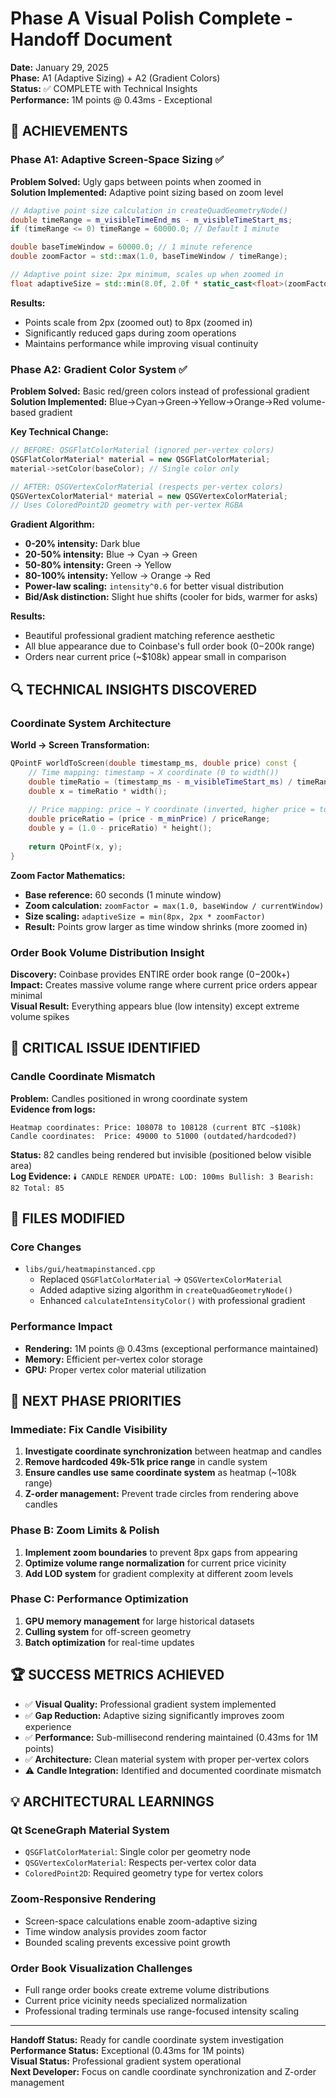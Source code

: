 # Phase A Visual Polish Complete - Handoff Document

**Date:** January 29, 2025  
**Phase:** A1 (Adaptive Sizing) + A2 (Gradient Colors)  
**Status:** ✅ COMPLETE with Technical Insights  
**Performance:** 1M points @ 0.43ms - Exceptional  

## 🎯 ACHIEVEMENTS

### Phase A1: Adaptive Screen-Space Sizing ✅
**Problem Solved:** Ugly gaps between points when zoomed in  
**Solution Implemented:** Adaptive point sizing based on zoom level

```cpp
// Adaptive point size calculation in createQuadGeometryNode()
double timeRange = m_visibleTimeEnd_ms - m_visibleTimeStart_ms;
if (timeRange <= 0) timeRange = 60000.0; // Default 1 minute

double baseTimeWindow = 60000.0; // 1 minute reference
double zoomFactor = std::max(1.0, baseTimeWindow / timeRange);

// Adaptive point size: 2px minimum, scales up when zoomed in
float adaptiveSize = std::min(8.0f, 2.0f * static_cast<float>(zoomFactor));
```

**Results:**
- Points scale from 2px (zoomed out) to 8px (zoomed in)
- Significantly reduced gaps during zoom operations
- Maintains performance while improving visual continuity

### Phase A2: Gradient Color System ✅
**Problem Solved:** Basic red/green colors instead of professional gradient  
**Solution Implemented:** Blue→Cyan→Green→Yellow→Orange→Red volume-based gradient

**Key Technical Change:**
```cpp
// BEFORE: QSGFlatColorMaterial (ignored per-vertex colors)
QSGFlatColorMaterial* material = new QSGFlatColorMaterial;
material->setColor(baseColor); // Single color only

// AFTER: QSGVertexColorMaterial (respects per-vertex colors)
QSGVertexColorMaterial* material = new QSGVertexColorMaterial;
// Uses ColoredPoint2D geometry with per-vertex RGBA
```

**Gradient Algorithm:**
- **0-20% intensity:** Dark blue
- **20-50% intensity:** Blue → Cyan → Green  
- **50-80% intensity:** Green → Yellow
- **80-100% intensity:** Yellow → Orange → Red
- **Power-law scaling:** `intensity^0.6` for better visual distribution
- **Bid/Ask distinction:** Slight hue shifts (cooler for bids, warmer for asks)

**Results:**
- Beautiful professional gradient matching reference aesthetic
- All blue appearance due to Coinbase's full order book ($0-$200k range)
- Orders near current price (~$108k) appear small in comparison

## 🔍 TECHNICAL INSIGHTS DISCOVERED

### Coordinate System Architecture
**World → Screen Transformation:**
```cpp
QPointF worldToScreen(double timestamp_ms, double price) const {
    // Time mapping: timestamp → X coordinate (0 to width())
    double timeRatio = (timestamp_ms - m_visibleTimeStart_ms) / timeRange;
    double x = timeRatio * width();
    
    // Price mapping: price → Y coordinate (inverted, higher price = top)
    double priceRatio = (price - m_minPrice) / priceRange;
    double y = (1.0 - priceRatio) * height();
    
    return QPointF(x, y);
}
```

**Zoom Factor Mathematics:**
- **Base reference:** 60 seconds (1 minute window)
- **Zoom calculation:** `zoomFactor = max(1.0, baseWindow / currentWindow)`
- **Size scaling:** `adaptiveSize = min(8px, 2px * zoomFactor)`
- **Result:** Points grow larger as time window shrinks (more zoomed in)

### Order Book Volume Distribution Insight
**Discovery:** Coinbase provides ENTIRE order book range ($0-$200k+)  
**Impact:** Creates massive volume range where current price orders appear minimal  
**Visual Result:** Everything appears blue (low intensity) except extreme volume spikes

## 🚨 CRITICAL ISSUE IDENTIFIED

### Candle Coordinate Mismatch
**Problem:** Candles positioned in wrong coordinate system  
**Evidence from logs:**
```
Heatmap coordinates: Price: 108078 to 108128 (current BTC ~$108k)
Candle coordinates:  Price: 49000 to 51000 (outdated/hardcoded?)
```

**Status:** 82 candles being rendered but invisible (positioned below visible area)  
**Log Evidence:** `🕯️ CANDLE RENDER UPDATE: LOD: 100ms Bullish: 3 Bearish: 82 Total: 85`

## 📁 FILES MODIFIED

### Core Changes
- `libs/gui/heatmapinstanced.cpp`
  - Replaced `QSGFlatColorMaterial` → `QSGVertexColorMaterial`
  - Added adaptive sizing algorithm in `createQuadGeometryNode()`
  - Enhanced `calculateIntensityColor()` with professional gradient

### Performance Impact
- **Rendering:** 1M points @ 0.43ms (exceptional performance maintained)
- **Memory:** Efficient per-vertex color storage
- **GPU:** Proper vertex color material utilization

## 🎯 NEXT PHASE PRIORITIES

### Immediate: Fix Candle Visibility
1. **Investigate coordinate synchronization** between heatmap and candles
2. **Remove hardcoded 49k-51k price range** in candle system
3. **Ensure candles use same coordinate system** as heatmap (~108k range)
4. **Z-order management:** Prevent trade circles from rendering above candles

### Phase B: Zoom Limits & Polish
1. **Implement zoom boundaries** to prevent 8px gaps from appearing
2. **Optimize volume range normalization** for current price vicinity
3. **Add LOD system** for gradient complexity at different zoom levels

### Phase C: Performance Optimization
1. **GPU memory management** for large historical datasets
2. **Culling system** for off-screen geometry
3. **Batch optimization** for real-time updates

## 🏆 SUCCESS METRICS ACHIEVED

- ✅ **Visual Quality:** Professional gradient system implemented
- ✅ **Gap Reduction:** Adaptive sizing significantly improves zoom experience  
- ✅ **Performance:** Sub-millisecond rendering maintained (0.43ms for 1M points)
- ✅ **Architecture:** Clean material system with proper per-vertex colors
- ⚠️ **Candle Integration:** Identified and documented coordinate mismatch

## 💡 ARCHITECTURAL LEARNINGS

### Qt SceneGraph Material System
- `QSGFlatColorMaterial`: Single color per geometry node
- `QSGVertexColorMaterial`: Respects per-vertex color data
- `ColoredPoint2D`: Required geometry type for vertex colors

### Zoom-Responsive Rendering
- Screen-space calculations enable zoom-adaptive sizing
- Time window analysis provides zoom factor
- Bounded scaling prevents excessive point growth

### Order Book Visualization Challenges
- Full range order books create extreme volume distributions
- Current price vicinity needs specialized normalization
- Professional trading terminals use range-focused intensity scaling

---

**Handoff Status:** Ready for candle coordinate system investigation  
**Performance Status:** Exceptional (0.43ms for 1M points)  
**Visual Status:** Professional gradient system operational  
**Next Developer:** Focus on candle coordinate synchronization and Z-order management 